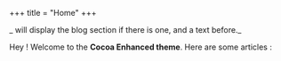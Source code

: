 +++
title = "Home"
+++

_
will display the blog section if there is one, and a text before._

Hey ! Welcome to the **Cocoa Enhanced theme**. Here are some articles :